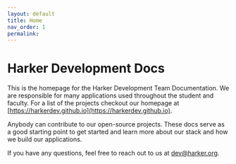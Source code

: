 ```yaml
---
layout: default
title: Home
nav_order: 1
permalink:
---
```


# Harker Development Docs

This is the homepage for the Harker Development Team Documentation. We are responsible for many applications used throughout the student and faculty. For a list of the projects checkout our homepage at [https://harkerdev.github.io](https://harkerdev.github.io).

Anybody can contribute to our open-source projects. These docs serve as a good starting point to get started and learn more about our stack and how we build our applications.

If you have any questions, feel free to reach out to us at [dev@harker.org](mailto:dev@harker.org).